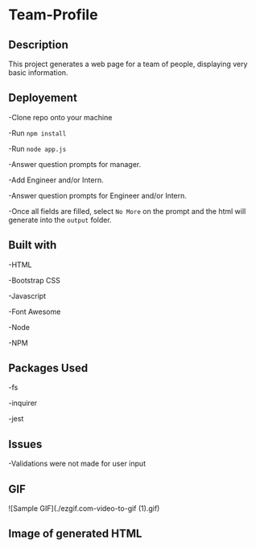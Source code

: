 # Team-Profile

## Description

This project generates a web page for a team of people, displaying very basic information.

## Deployement

-Clone repo onto your machine

-Run `npm install`

-Run `node app.js`

-Answer question prompts for manager.

-Add Engineer and/or Intern.

-Answer question prompts for Engineer and/or Intern.

-Once all fields are filled, select `No More` on the prompt and the html will generate into the `output` folder.

## Built with

-HTML

-Bootstrap CSS

-Javascript

-Font Awesome

-Node

-NPM

## Packages Used

-fs

-inquirer

-jest

## Issues

-Validations were not made for user input

## GIF

![Sample GIF](./ezgif.com-video-to-gif (1).gif)

## Image of generated HTML


